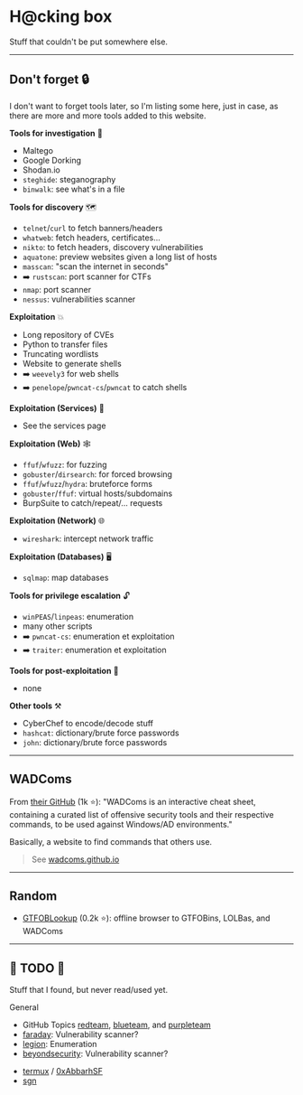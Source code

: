 # H@cking box

Stuff that couldn't be put somewhere else.

<hr class="sep-both">

## Don't forget 🔒

I don't want to forget tools later, so I'm listing some here, just in case, as there are more and more tools added to this website.

<div class="row row-cols-md-2 mt-4"><div>

**Tools for investigation** 🔎

* Maltego
* Google Dorking
* Shodan.io
* `steghide`: steganography
* `binwalk`: see what's in a file

**Tools for discovery** 🗺️

* `telnet`/`curl` to fetch banners/headers
* `whatweb`: fetch headers, certificates...
* `nikto`: to fetch headers, discovery vulnerabilities
* `aquatone`: preview websites given a long list of hosts
* `masscan`: "scan the internet in seconds"
*  ➡️ `rustscan`: port scanner for CTFs
* `nmap`: port scanner
* `nessus`: vulnerabilities scanner

**Exploitation** 💥

* Long repository of CVEs
* Python to transfer files
* Truncating wordlists
* Website to generate shells
* ➡️ `weevely3` for web shells
* ➡️ `penelope`/`pwncat-cs`/`pwncat` to catch shells

**Exploitation (Services)** 🧟️

* See the services page
</div><div>

**Exploitation (Web)** 🕸️

* `ffuf`/`wfuzz`: for fuzzing
* `gobuster`/`dirsearch`: for forced browsing
* `ffuf`/`wfuzz`/`hydra`: bruteforce forms
* `gobuster`/`ffuf`: virtual hosts/subdomains
* BurpSuite to catch/repeat/... requests

**Exploitation (Network)** 🌐

* `wireshark`: intercept network traffic

**Exploitation (Databases)** 🖥️

* `sqlmap`: map databases

**Tools for privilege escalation** 🔓

* `winPEAS`/`linpeas`: enumeration
* many other scripts
* ➡️ `pwncat-cs`: enumeration et exploitation
* ➡️ `traiter`: enumeration et exploitation

**Tools for post-exploitation** 🧹

* none

**Other tools** ⚒️

* CyberChef to encode/decode stuff
* `hashcat`: dictionary/brute force passwords
* `john`: dictionary/brute force passwords
</div></div>

<hr class="sep-both">

## WADComs

<div class="row row-cols-md-2"><div>

From [their GitHub](https://github.com/WADComs/WADComs.github.io) (1k ⭐): "WADComs is an interactive cheat sheet, containing a curated list of offensive security tools and their respective commands, to be used against Windows/AD environments."

</div><div>

Basically, a website to find commands that others use.

> See [wadcoms.github.io](https://wadcoms.github.io/)
</div></div>

<hr class="sep-both">

## Random

<div class="row row-cols-md-2 mt-4"><div>

* [GTFOBLookup](https://github.com/nccgroup/GTFOBLookup) (0.2k ⭐): offline browser to GTFOBins, LOLBas, and WADComs
</div><div>
</div></div>

<hr class="sep-both">

## 👻 TODO 👻

Stuff that I found, but never read/used yet.

<div class="row row-cols-md-2"><div>

General

* GitHub Topics [redteam](https://github.com/topics/redteam), [blueteam](https://github.com/topics/blueteam), and [purpleteam](https://github.com/topics/purpleteam)
* [faraday](https://github.com/infobyte/faraday): Vulnerability scanner?
* [legion](https://github.com/carlospolop/legion): Enumeration
* [beyondsecurity](https://www.beyondsecurity.com/): Vulnerability scanner?
</div><div>

* [termux](https://github.com/topics/termux-hacking) / [0xAbbarhSF](https://github.com/0xAbbarhSF/Termux-Nation-2022-Alpha)
* [sgn](https://github.com/EgeBalci/sgn)
</div></div>